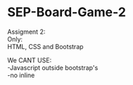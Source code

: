 # SEP-Board-Game-2

Assigment 2: <br/>
Only: <br/>
HTML, CSS and Bootstrap <br/>

We CANT USE: <br/>
-Javascript outside bootstrap's<br/>
-no inline <br/>